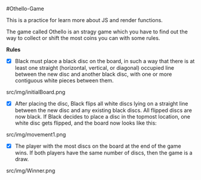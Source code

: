 #Othello-Game

This is a practice for learn more about JS and render functions. 

The game called Othello is an stragy game which you have to find out the way to collect or shift the most coins you can with some rules.

**Rules**

- [x] Black must place a black disc on the board, in such a way that there is at least one straight (horizontal, vertical, or diagonal) occupied line between the new disc and another black disc, with one or more contiguous white pieces between them. 

src/img/initialBoard.png

- [x] After placing the disc, Black flips all white discs lying on a straight line between the new disc and any existing black discs. All flipped discs are now black. If Black decides to place a disc in the topmost location, one white disc gets flipped, and the board now looks like this:

src/img/movement1.png

- [x] The player with the most discs on the board at the end of the game wins. If both players have the same number of discs, then the game is a draw. 

src/img/Winner.png